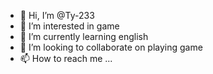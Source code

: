 - 👋 Hi, I’m @Ty-233
- 👀 I’m interested in game 
- 🌱 I’m currently learning english
- 💞️ I’m looking to collaborate on playing game
- 📫 How to reach me ...

<!---
Ty-233/Ty-233 is a ✨ special ✨ repository because its `README.md` (this file) appears on your GitHub profile.
You can click the Preview link to take a look at your changes.
--->

